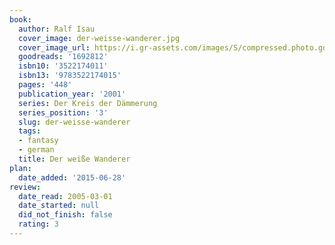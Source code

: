 ```yaml
---
book:
  author: Ralf Isau
  cover_image: der-weisse-wanderer.jpg
  cover_image_url: https://i.gr-assets.com/images/S/compressed.photo.goodreads.com/books/1186999457l/1692812.jpg
  goodreads: '1692812'
  isbn10: '3522174011'
  isbn13: '9783522174015'
  pages: '448'
  publication_year: '2001'
  series: Der Kreis der Dämmerung
  series_position: '3'
  slug: der-weisse-wanderer
  tags:
  - fantasy
  - german
  title: Der weiße Wanderer
plan:
  date_added: '2015-06-28'
review:
  date_read: 2005-03-01
  date_started: null
  did_not_finish: false
  rating: 3
---
```

